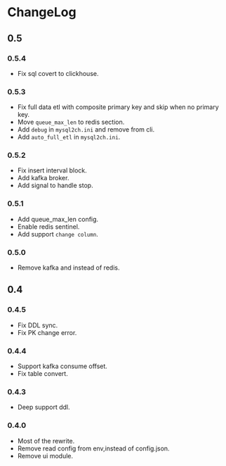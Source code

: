 # ChangeLog

## 0.5

### 0.5.4

- Fix sql covert to clickhouse.

### 0.5.3

- Fix full data etl with composite primary key and skip when no primary key.
- Move `queue_max_len` to redis section.
- Add `debug` in `mysql2ch.ini` and remove from cli.
- Add `auto_full_etl` in `mysql2ch.ini`.

### 0.5.2

- Fix insert interval block.
- Add kafka broker.
- Add signal to handle stop.

### 0.5.1

- Add queue_max_len config.
- Enable redis sentinel.
- Add support `change column`.

### 0.5.0

- Remove kafka and instead of redis.

## 0.4

### 0.4.5

- Fix DDL sync.
- Fix PK change error.

### 0.4.4

- Support kafka consume offset.
- Fix table convert.

### 0.4.3

- Deep support ddl.

### 0.4.0

- Most of the rewrite.
- Remove read config from env,instead of config.json.
- Remove ui module.
